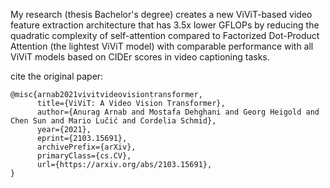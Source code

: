 My research (thesis Bachelor's degree) creates a new ViViT-based video feature extraction architecture that has 3.5x lower GFLOPs by reducing the quadratic complexity of self-attention compared to Factorized Dot-Product Attention (the lightest ViViT model) with comparable performance with all ViViT models based on CIDEr scores in video captioning tasks.

cite the original paper:
```
@misc{arnab2021vivitvideovisiontransformer,
      title={ViViT: A Video Vision Transformer}, 
      author={Anurag Arnab and Mostafa Dehghani and Georg Heigold and Chen Sun and Mario Lučić and Cordelia Schmid},
      year={2021},
      eprint={2103.15691},
      archivePrefix={arXiv},
      primaryClass={cs.CV},
      url={https://arxiv.org/abs/2103.15691}, 
}
```
